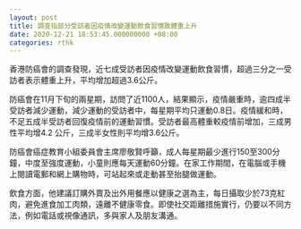 ```yaml
---
layout: post
title: 調查指部分受訪者因疫情改變運動飲食習慣致體重上升
date: 2020-12-21 18:53:45.000000000 +08:00
categories: rthk
---
```


香港防癌會的調查發現，近七成受訪者因疫情改變運動飲食習慣，超過三分之一受訪者表示體重上升，平均增加超過3.6公斤。

防癌會在11月下旬的兩星期，訪問了近1100人，結果顯示，疫情嚴重時，逾四成半受訪者減少運動，減少運動的受訪者中，每星期平均只運動0.8日。疫情緩和時，不足五成半受訪者回復疫情前的運動習慣。受訪者最高體重較疫情前增加，三成男性平均增4.2 公斤，三成半女性則平均增3.6公斤。

防癌會癌症教育小組委員會主席廖敬賢呼籲，成人每星期最少進行150至300分鐘，中度至強度運動，小童則應每天運動60分鐘。在家工作期間，在電腦或手機上閱讀電郵和網上購物時，可站起來或走動甚至抬腿做運動。

飲食方面，他建議訂購外賣及出外用餐應以健康之選為主，每日攝取少於73克紅肉，避免進食加工肉類，遠離不健康零食。即使社交距離措施實行，仍要以不同方法，例如電話或視像通訊，多與家人及朋友溝通。
